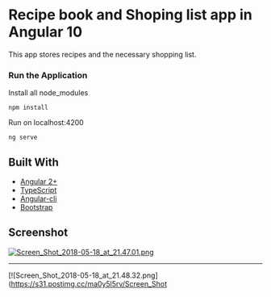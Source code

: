 
# Recipe book and Shoping list app in Angular 10

This app stores recipes and the necessary shopping list.

### Run the Application

Install all node_modules

```
npm install
```

Run on localhost:4200

```
ng serve
```

## Built With

* [Angular 2+](https://angular.io/)
* [TypeScript](https://www.typescriptlang.org/)
* [Angular-cli](https://cli.angular.io/)
* [Bootstrap](http://getbootstrap.com/)

## Screenshot

[![Screen_Shot_2018-05-18_at_21.47.01.png](https://s31.postimg.cc/k5gl4b1ij/Screen_Shot_2018-05-18_at_21.47.01.png)](https://postimg.cc/image/6bs8f98x3/)

---

[![Screen_Shot_2018-05-18_at_21.48.32.png](https://s31.postimg.cc/ma0y5l5rv/Screen_Shot
